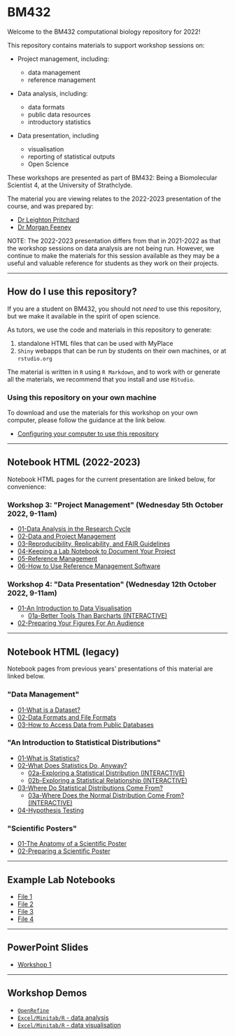 # BM432

Welcome to the BM432 computational biology repository for 2022!

This repository contains materials to support workshop sessions on:

- Project management, including:
  - data management
  - reference management

- Data analysis, including:
  - data formats
  - public data resources
  - introductory statistics

- Data presentation, including
  - visualisation
  - reporting of statistical outputs
  - Open Science

These workshops are presented as part of BM432: Being a Biomolecular Scientist 4, at the University of Strathclyde.

The material you are viewing relates to the 2022-2023 presentation of the course, and was prepared by:

- [Dr Leighton Pritchard](https://www.strath.ac.uk/staff/pritchardleightondr/)
- [Dr Morgan Feeney](https://pureportal.strath.ac.uk/en/persons/morgan-feeney)

NOTE: The 2022-2023 presentation differs from that in 2021-2022 as that the workshop sessions on data analysis are not being run. However, we continue to make the materials for this session available as they may be a useful and valuable reference for students as they work on their projects.

------------

## How do I use this repository?

If you are a student on BM432, you should not *need* to use this repository, but we make it available in the spirit of open science.

As tutors, we use the code and materials in this repository to generate:

1. standalone HTML files that can be used with MyPlace
2. `Shiny` webapps that can be run by students on their own machines, or at `rstudio.org`

The material is written in `R` using `R Markdown`, and to work with or generate all the materials, we recommend that you install and use `RStudio`.

### Using this repository on your own machine

To download and use the materials for this workshop on your own computer, please follow the guidance at the link below.

- [Configuring your computer to use this repository](./notebooks/configuration.html)

-------------

## Notebook HTML (2022-2023)

Notebook HTML pages for the current presentation are linked below, for convenience:

### Workshop 3: "Project Management" (Wednesday 5th October 2022, 9-11am)

- [01-Data Analysis in the Research Cycle](notebooks/03-01-data_analysis.html)
- [02-Data and Project Management](notebooks/03-02-project_management.html)
- [03-Reproducibility, Replicability, and FAIR Guidelines](notebooks/03-03-reproducibility.html)
- [04-Keeping a Lab Notebook to Document Your Project](notebooks/03-04-keeping_a_lab_notebook.html)
- [05-Reference Management](notebooks/03-05-reference_management.html)
- [06-How to Use Reference Management Software](notebooks/03-06-using_a_reference_manager.html)

### Workshop 4: "Data Presentation" (Wednesday 12th October 2022, 9-11am)

- [01-An Introduction to Data Visualisation](notebooks/04-01-visualisation.html)
  - [01a-Better Tools Than Barcharts (INTERACTIVE)](https://sipbs-bm432.shinyapps.io/04-04a-barchart/)
- [02-Preparing Your Figures For An Audience](notebooks/04-02-figure_preparation.html)

--------------

## Notebook HTML (legacy)

Notebook pages from previous years' presentations of this material are linked below.

### "Data Management"

- [01-What is a Dataset?](notebooks/02-01-dataset.html)
- [02-Data Formats and File Formats](notebooks/02-02-data_formats.html)
- [03-How to Access Data from Public Databases](notebooks/02-03-public_databases.html)

### "An Introduction to Statistical Distributions"

- [01-What is Statistics?](notebooks/03-01-statistics.html)
- [02-What Does Statistics Do, Anyway?](notebooks/03-02-statistics.html)
  - [02a-Exploring a Statistical Distribution (INTERACTIVE)](https://sipbs-bm432.shinyapps.io/03-02a-sampling/)
  - [02b-Exploring a Statistical Relationship (INTERACTIVE)](https://sipbs-bm432.shinyapps.io/03-02b-linear/)
- [03-Where Do Statistical Distributions Come From?](notebooks/supp-origins.html)
  - [03a-Where Does the Normal Distribution Come From? (INTERACTIVE)](https://sipbs-bm432.shinyapps.io/supp-generate_normal/)
- [04-Hypothesis Testing](notebooks/supp-nhst.html)

### "Scientific Posters"

- [01-The Anatomy of a Scientific Poster](notebooks/posters.html)
- [02-Preparing a Scientific Poster](notebooks/poster-preparation.html)

--------------

## Example Lab Notebooks

- [File 1](assets/pdfs/lab_notebooks/example_lab_notebook_file_1.pdf)
- [File 2](assets/pdfs/lab_notebooks/example_lab_notebook_file_2.pdf)
- [File 3](assets/pdfs/lab_notebooks/example_lab_notebook_file_3.pdf)
- [File 4](assets/pdfs/lab_notebooks/example_lab_notebook_file_4.pdf)

---------------

## PowerPoint Slides

- [Workshop 1](assets/powerpoints/Project_Management_workshop_MFandLP.pptx)

---------------

## Workshop Demos

- [`OpenRefine`](notebooks/workshop-openrefine.html)
- [`Excel/Minitab/R` - data analysis](notebooks/workshop-opening_data.html)
- [`Excel/Minitab/R` - data visualisation](notebooks/workshop-visualisation.html)
